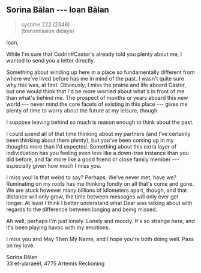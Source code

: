 ## Sorina Bălan --- Ioan Bălan

> systime 222 (2346)  
> (transmission delays)

Ioan,

While I'm sure that Codrin#Castor's already told you plenty about me, I wanted to send you a letter directly.

Something about winding up here in a place so fundamentally different from where we've lived before has me in mind of the past. I wasn't quite sure why this was, at first. Obviously, I miss the prairie and life aboard Castor, but one would think that I'd be more worried about what's in front of me than what's behind me. The prospect of months or years aboard this new world --- never mind the core facets of existing in this place --- gives me plenty of time to worry about the future at my leisure, though.

I suppose leaving behind so much is reason enough to think about the past.

I could spend all of that time thinking about my partners (and I've certainly been thinking about them plenty), but you've been coming up in my thoughts more than I'd expected. Something about this extra layer of individuation has you feeling even less like a down-tree instance than you did before, and far more like a good friend or close family member --- especially given how much I miss you.

I miss you! Is that weird to say? Perhaps. We've never met, have we? Ruminating on my roots has me thinking fondly on all that's come and gone. We are stuck however many billions of kilometers apart, though, and that distance will only grow, the time between messages will only ever get longer. At least I think I better understand what Dear was talking about with regards to the difference between longing and being missed.

Ah well, perhaps I'm just lonely. Lonely and moody. It's so strange here, and it's been playing havoc with my emotions.

I miss you and May Then My Name, and I hope you're both doing well. Pass on my love.

Sorina Bălan  
33 et-ularaeël, 4775 Artemis Reckoning
